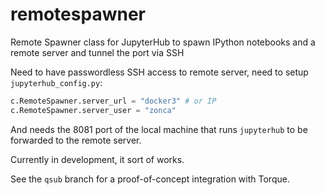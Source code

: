 # remotespawner
Remote Spawner class for JupyterHub to spawn IPython notebooks and a remote server and tunnel the port via SSH

Need to have passwordless SSH access to remote server, need to setup `jupyterhub_config.py`:

```python
c.RemoteSpawner.server_url = "docker3" # or IP
c.RemoteSpawner.server_user = "zonca"
```

And needs the 8081 port of the local machine that runs `jupyterhub` to be forwarded to 
the remote server.

Currently in development, it sort of works.

See the `qsub` branch for a proof-of-concept integration with Torque.
